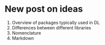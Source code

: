 # New post on ideas
1. Overview of packages typically used in DL
1. Differences between different libraries
1. Nomenclature 
1. Markdown
